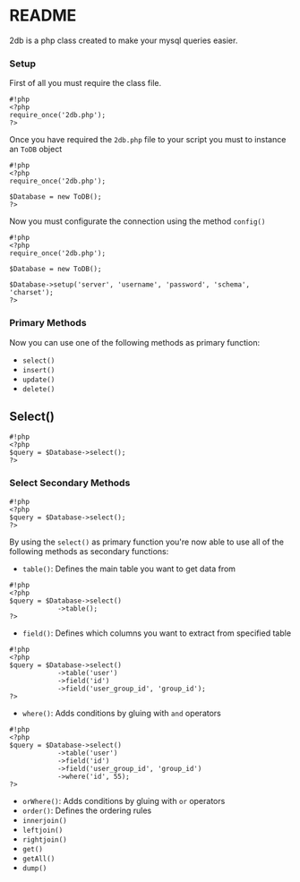 # README #

2db is a php class created to make your mysql queries easier. 

### Setup ###

First of all you must require the class file.

```
#!php
<?php
require_once('2db.php');
?>
```

Once you have required the `2db.php` file to your script you must to instance an `ToDB` object

```
#!php
<?php
require_once('2db.php');

$Database = new ToDB();
?>
```

Now you must configurate the connection using the method `config()`

```
#!php
<?php
require_once('2db.php');

$Database = new ToDB();

$Database->setup('server', 'username', 'password', 'schema', 'charset');
?>
```

### Primary Methods ###

Now you can use one of the following methods as primary function:

* `select()`
* `insert()`
* `update()`
* `delete()`

## Select() ##

```
#!php
<?php
$query = $Database->select();
?>
```

### Select Secondary Methods ###

```
#!php
<?php
$query = $Database->select();
?>
```

By using the `select()` as primary function you're now able to use all of the following methods as secondary functions:

* `table()`: Defines the main table you want to get data from

```
#!php
<?php
$query = $Database->select()
			->table();
?>
```
* `field()`: Defines which columns you want to extract from specified table

```
#!php
<?php
$query = $Database->select()
			->table('user')
			->field('id')
			->field('user_group_id', 'group_id');
?>
```

* `where()`: Adds conditions by gluing with `and` operators

```
#!php
<?php
$query = $Database->select()
			->table('user')
			->field('id')
			->field('user_group_id', 'group_id')
			->where('id', 55);
?>
```

* `orWhere()`: Adds conditions by gluing with `or` operators
* `order()`: Defines the ordering rules
* `innerjoin()`
* `leftjoin()`
* `rightjoin()`
* `get()`
* `getAll()`
* `dump()`
